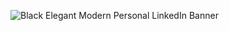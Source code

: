 ![Black Elegant Modern Personal LinkedIn Banner](https://github.com/user-attachments/assets/000f6ff8-0701-4124-b11c-7fcd4db8acff)
